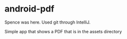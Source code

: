 android-pdf
===========

Spence was here.
Used git through IntelliJ.

Simple app that shows a PDF that is in the assets directory
